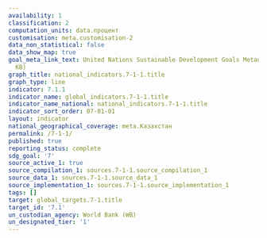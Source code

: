```yaml
---
availability: 1
classification: 2
computation_units: data.процент
customisation: meta.customisation-2
data_non_statistical: false
data_show_map: true
goal_meta_link_text: United Nations Sustainable Development Goals Metadata (PDF 212
  KB)
graph_title: national_indicators.7-1-1.title
graph_type: line
indicator: 7.1.1
indicator_name: global_indicators.7-1-1.title
indicator_name_national: national_indicators.7-1-1.title
indicator_sort_order: 07-01-01
layout: indicator
national_geographical_coverage: meta.Казахстан
permalink: /7-1-1/
published: true
reporting_status: complete
sdg_goal: '7'
source_active_1: true
source_compilation_1: sources.7-1-1.source_compilation_1
source_data_1: sources.7-1-1.source_data_1
source_implementation_1: sources.7-1-1.source_implementation_1
tags: []
target: global_targets.7-1.title
target_id: '7.1'
un_custodian_agency: World Bank (WB)
un_designated_tier: '1'
---
```

